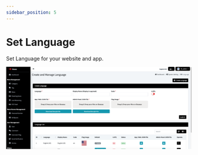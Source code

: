 ```yaml
---
sidebar_position: 5
---
```


# Set Language

Set Language for your website and app.

![Language](/images/panel/language_dynamic.png)
